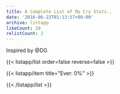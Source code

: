 ```yaml
---
title: A Complete List of My Cry Stats..
date: '2016-06-23T01:13:57+00:00'
archive: listapp
likeCount: 20
relistCount: 2
---
```


Inspired by @DG

<!--more-->

{{< listapp/list order=false reverse=false >}}

   {{< listapp/item title="Ever: 0%" >}}

{{< /listapp/list >}}
